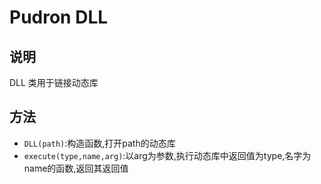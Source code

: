 # Pudron DLL
## 说明
DLL 类用于链接动态库
## 方法
* `DLL(path)`:构造函数,打开path的动态库
* `execute(type,name,arg)`:以arg为参数,执行动态库中返回值为type,名字为name的函数,返回其返回值